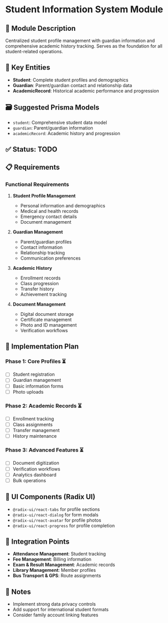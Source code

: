 # Student Information System Module

## 📌 Module Description
Centralized student profile management with guardian information and comprehensive academic history tracking. Serves as the foundation for all student-related operations.

## 🧱 Key Entities
- **Student**: Complete student profiles and demographics
- **Guardian**: Parent/guardian contact and relationship data
- **AcademicRecord**: Historical academic performance and progression

## 🗃️ Suggested Prisma Models
- `student`: Comprehensive student data model
- `guardian`: Parent/guardian information
- `academicRecord`: Academic history and progression

## ✅ Status: TODO

## 📋 Requirements

### Functional Requirements
1. **Student Profile Management**
   - Personal information and demographics
   - Medical and health records
   - Emergency contact details
   - Document management

2. **Guardian Management**
   - Parent/guardian profiles
   - Contact information
   - Relationship tracking
   - Communication preferences

3. **Academic History**
   - Enrollment records
   - Class progression
   - Transfer history
   - Achievement tracking

4. **Document Management**
   - Digital document storage
   - Certificate management
   - Photo and ID management
   - Verification workflows

## 🚀 Implementation Plan

### Phase 1: Core Profiles ⏳
- [ ] Student registration
- [ ] Guardian management
- [ ] Basic information forms
- [ ] Photo uploads

### Phase 2: Academic Records ⏳
- [ ] Enrollment tracking
- [ ] Class assignments
- [ ] Transfer management
- [ ] History maintenance

### Phase 3: Advanced Features ⏳
- [ ] Document digitization
- [ ] Verification workflows
- [ ] Analytics dashboard
- [ ] Bulk operations

## 🎨 UI Components (Radix UI)
- `@radix-ui/react-tabs` for profile sections
- `@radix-ui/react-dialog` for form modals
- `@radix-ui/react-avatar` for profile photos
- `@radix-ui/react-progress` for profile completion

## 🔄 Integration Points
- **Attendance Management**: Student tracking
- **Fee Management**: Billing information
- **Exam & Result Management**: Academic records
- **Library Management**: Member profiles
- **Bus Transport & GPS**: Route assignments

## 📝 Notes
- Implement strong data privacy controls
- Add support for international student formats
- Consider family account linking features